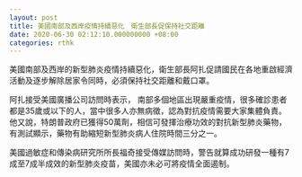 ```yaml
---
layout: post
title: 美國南部及西岸疫情持續惡化　衛生部長促保持社交距離
date: 2020-06-30 02:12:10.000000000 +08:00
categories: rthk
---
```


美國南部及西岸的新型肺炎疫情持續惡化，衛生部長阿扎促請國民在各地重啟經濟活動及逐步解除居家令同時，必須保持社交距離和戴口罩。

阿扎接受美國廣播公司訪問時表示， 南部多個地區出現嚴重疫情，很多確診患者都是35歲或以下的人，當中很多人亦無病徵，認為對抗疫情需要大家集體負責。他又說，特朗普政府已獲得50萬劑，相信可發揮治療功效的對抗新型肺炎藥物，有測試顯示，藥物有助縮短新型肺炎病人住院時間三分之一。

美國過敏症和傳染病研究所所長福奇接受傳媒訪問時，警告就算成功研發一種有7成至7成半成效的新型肺炎疫苗，美國亦未必可將疫情全面遏制。
